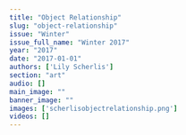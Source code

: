 ```yaml
---
title: "Object Relationship"
slug: "object-relationship"
issue: "Winter"
issue_full_name: "Winter 2017"
year: "2017"
date: "2017-01-01"
authors: ['Lily Scherlis']
section: "art"
audio: []
main_image: ""
banner_image: ""
images: ['scherlisobjectrelationship.png']
videos: []
---
```

